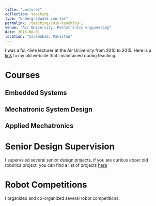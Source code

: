 ```yaml
---
title: "Lecturer"
collection: teaching
type: "Undergraduate courses"
permalink: /teaching/2010-teaching-1
venue: "Air University, Mechatronics Engineering"
date: 2015-06-01
location: "Islamabad, Pakistan"
---
```


I was a full-time lecturer at the Air University from 2010 to 2015. Here is a [link](https://sites.google.com/site/mtsengg/) to my old website that I maintained during teaching.

Courses
======
## Embedded Systems
## Mechatronic System Design
## Applied Mechatronics

Senior Design Supervision
======
I supervsied several senior design projects. If you are curious about old robotics project, you can find a list of projects [here](https://sites.google.com/site/mtsengg/projects)

Robot Competitions
======
I organized and co-organized several robot competitions.
